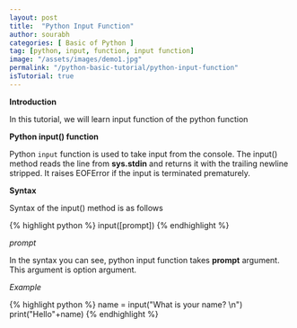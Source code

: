 ```yaml
---
layout: post
title:  "Python Input Function"
author: sourabh
categories: [ Basic of Python ]
tag: [python, input, function, input function]
image: "/assets/images/demo1.jpg"
permalink: "/python-basic-tutorial/python-input-function"
isTutorial: true
---
```


**Introduction**

In this tutorial, we will learn input function of the python function

**Python input() function**

Python `input` function is used to take input from the console. The input() method reads the line from **sys.stdin** and returns it with the trailing newline stripped. It raises EOFError if the input is terminated prematurely.

**Syntax**

Syntax of the input() method is as follows

{% highlight python %} 
input([prompt])
{% endhighlight %}

*prompt*

In the syntax you can see, python input function takes **prompt** argument. This argument is option argument.

*Example*

{% highlight python %} 
name = input("What is your name? \n")
print("Hello"+name)
{% endhighlight %}
